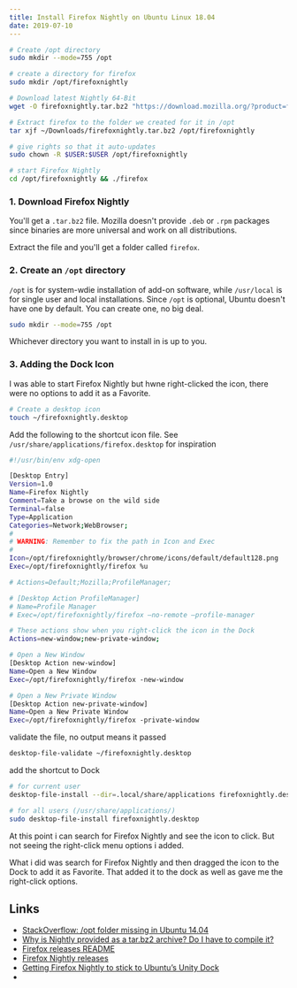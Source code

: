 ```yaml
---
title: Install Firefox Nightly on Ubuntu Linux 18.04
date: 2019-07-10
---
```


```bash
# Create /opt directory
sudo mkdir --mode=755 /opt

# create a directory for firefox
sudo mkdir /opt/firefoxnightly

# Download latest Nightly 64-Bit
wget -O firefoxnightly.tar.bz2 "https://download.mozilla.org/?product=firefox-nightly-latest-ssl&os=linux64&lang=en-US"

# Extract firefox to the folder we created for it in /opt
tar xjf ~/Downloads/firefoxnightly.tar.bz2 /opt/firefoxnightly

# give rights so that it auto-updates
sudo chown -R $USER:$USER /opt/firefoxnightly

# start Firefox Nightly 
cd /opt/firefoxnightly && ./firefox
```


### 1. Download Firefox Nightly
You'll get a `.tar.bz2` file. Mozilla doesn't provide `.deb` or `.rpm` packages since binaries are more universal and work on all distributions.

Extract the file and you'll get a folder called `firefox`.


### 2. Create an `/opt` directory

`/opt` is for system-wdie installation of add-on software,  while `/usr/local` is for single user and local installations. Since `/opt` is optional, Ubuntu doesn't have one by default. You can create one, no big deal.

```bash
sudo mkdir --mode=755 /opt
```

Whichever directory you want to install in is up to you.

### 3. Adding the Dock Icon

I was able to start Firefox Nightly but hwne right-clicked the icon, there were no options to add it as a Favorite.



```bash
# Create a desktop icon
touch ~/firefoxnightly.desktop
```

Add the following to the shortcut icon file. See `/usr/share/applications/firefox.desktop` for inspiration

```bash
#!/usr/bin/env xdg-open

[Desktop Entry]
Version=1.0
Name=Firefox Nightly
Comment=Take a browse on the wild side
Terminal=false
Type=Application
Categories=Network;WebBrowser;
#
# WARNING: Remember to fix the path in Icon and Exec
#
Icon=/opt/firefoxnightly/browser/chrome/icons/default/default128.png
Exec=/opt/firefoxnightly/firefox %u

# Actions=Default;Mozilla;ProfileManager;

# [Desktop Action ProfileManager]
# Name=Profile Manager
# Exec=/opt/firefoxnightly/firefox –no-remote –profile-manager

# These actions show when you right-click the icon in the Dock
Actions=new-window;new-private-window;

# Open a New Window
[Desktop Action new-window]
Name=Open a New Window
Exec=/opt/firefoxnightly/firefox -new-window

# Open a New Private Window
[Desktop Action new-private-window]
Name=Open a New Private Window
Exec=/opt/firefoxnightly/firefox -private-window
```


validate the file, no output means it passed

```bash
desktop-file-validate ~/firefoxnightly.desktop 
```
add the shortcut to Dock

```bash
# for current user
desktop-file-install --dir=.local/share/applications firefoxnightly.desktop

# for all users (/usr/share/applications/)
sudo desktop-file-install firefoxnightly.desktop
```

At this point i can search for Firefox Nightly and see the icon to click. But not seeing the right-click menu options i added.

What i did was search for Firefox Nightly and then dragged the icon to the Dock to add it as Favorite. That added it to the dock as well as gave me the right-click options.

Links
---

- [StackOverflow: /opt folder missing in Ubuntu 14.04](https://askubuntu.com/a/604207)
- [Why is Nightly provided as a tar.bz2 archive? Do I have to compile it?](https://wiki.mozilla.org/Nightly#Linux)
- [Firefox releases README](https://ftp.mozilla.org/pub/firefox/releases/latest/README.txt)
- [Firefox Nightly releases](https://www.mozilla.org/en-US/firefox/nightly/all/)
- [Getting Firefox Nightly to stick to Ubuntu’s Unity Dock](https://blog.nightly.mozilla.org/2016/09/19/getting-firefox-nightly-to-stick-to-ubuntus-unity-dock/)
- [](https://askubuntu.com/questions/13758/how-can-i-edit-create-new-launcher-items-in-unity-by-hand)